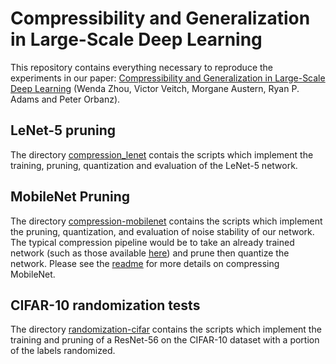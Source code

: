 # Compressibility and Generalization in Large-Scale Deep Learning

This repository contains everything necessary to reproduce the experiments
in our paper: [Compressibility and Generalization in Large-Scale Deep Learning](https://arxiv.org/abs/1804.05862)
(Wenda Zhou, Victor Veitch, Morgane Austern, Ryan P. Adams and Peter Orbanz).


## LeNet-5 pruning

The directory [compression_lenet](https://github.com/wendazhou/nnet-compression-generalization/tree/master/scripts/compression_lenet/)
contais the scripts which implement the training, pruning, quantization and evaluation of the LeNet-5 network.


## MobileNet Pruning

The directory [compression-mobilenet](https://github.com/wendazhou/nnet-compression-generalization/tree/master/scripts/compression-mobilenet)
contains the scripts which implement the pruning, quantization, and evaluation of noise stability of our network.
The typical compression pipeline would be to take an already trained network (such as those available [here](https://research.googleblog.com/2017/06/mobilenets-open-source-models-for.html))
and prune then quantize the network. Please see the [readme](https://github.com/wendazhou/nnet-compression-generalization/blob/master/scripts/compression-mobilenet/README.md)
for more details on compressing MobileNet.

## CIFAR-10 randomization tests

The directory [randomization-cifar](https://github.com/wendazhou/nnet-compression-generalization/tree/master/scripts/randomization-cifar)
contains the scripts which implement the training and pruning of a ResNet-56 on the CIFAR-10 dataset
with a portion of the labels randomized.
